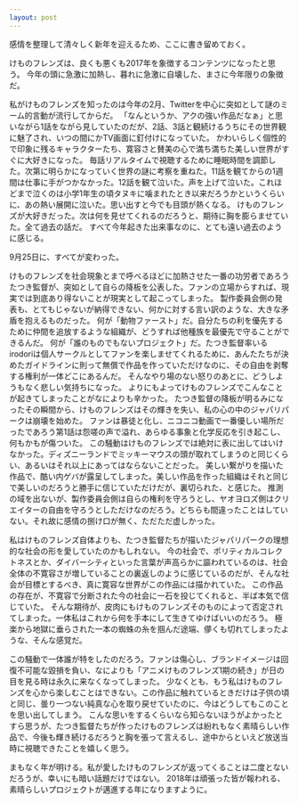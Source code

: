 ```yaml
---
layout: post
---
```

感情を整理して清々しく新年を迎えるため、ここに書き留めておく。

けものフレンズは、良くも悪くも2017年を象徴するコンテンツになったと思う。
今年の頭に急激に加熱し、暮れに急激に自壊した、まさに今年限りの象徴だ。

私がけものフレンズを知ったのは今年の2月、Twitterを中心に突如として謎のミーム的言動が流行してからだ。
「なんというか、アクの強い作品だなぁ」と思いながら1話をながら見していたのだが、2話、3話と観続けるうちにその世界観に魅了され、いつの間にかTV画面に釘付けになっていた。
かわいらしく個性的で印象に残るキャラクターたち、寛容さと賛美の心で満ち満ちた美しい世界がすぐに大好きになった。
毎話リアルタイムで視聴するために睡眠時間を調節した。次第に明らかになっていく世界の謎に考察を重ねた。11話を観てからの1週間は仕事に手がつかなかった。12話を観て泣いた。声を上げて泣いた。これほどまで泣くのは小学1年生の頃タヌキに噛まれたとき以来だろうかというくらいに、あの熱い展開に泣いた。思い出すと今でも目頭が熱くなる。
けものフレンズが大好きだった。次は何を見せてくれるのだろうと、期待に胸を膨らませていた。全て過去の話だ。
すべて今年起きた出来事なのに、とても遠い過去のように感じる。

9月25日に、すべてが変わった。

けものフレンズを社会現象とまで呼べるほどに加熱させた一番の功労者であろうたつき監督が、突如として自らの降板を公表した。ファンの立場からすれば、現実では到底あり得ないことが現実として起こってしまった。
製作委員会側の発表も、とてもじゃないが納得できない、何かに対する言い訳のような、大きな矛盾を抱えるものだった。
何が「動物ファースト」だ。自分たちの利を優先するために仲間を追放するような組織が、どうすれば他種族を最優先で守ることができるんだ。
何が「誰のものでもないプロジェクト」だ。たつき監督率いるirodoriは個人サークルとしてファンを楽しませてくれるために、あんたたちが決めたガイドラインに則って無償で作品を作っていただけなのに、その自由を剥奪する権利が一体どこにあるんだ。
そんなやり場のない怒りのあとに、どうしようもなく悲しい気持ちになった。
よりにもよってけものフレンズでこんなことが起きてしまったことがなによりも辛かった。
たつき監督の降板が明るみになったその瞬間から、けものフレンズはその輝きを失い、私の心の中のジャパリパークは崩壊を始めた。
ファンは暴徒と化し、ニコニコ動画で一番優しい場所だったであろう第1話は怨嗟の声で溢れ、あらゆる事象と化学反応を引き起こし、何もかもが傷ついた。
この騒動はけものフレンズでは絶対に表に出してはいけなかった。ディズニーランドでミッキーマウスの頭が取れてしまうのと同じくらい、あるいはそれ以上にあってはならないことだった。
美しい繋がりを描いた作品で、酷い内ゲバが露呈してしまった。美しい作品を作った組織はそれと同じで美しいのだろうと勝手に信じていただけだが、裏切られた、と感じた。
推測の域を出ないが、製作委員会側は自らの権利を守ろうとし、ヤオヨロズ側はクリエイターの自由を守ろうとしただけなのだろう。どちらも間違ったことはしていない。それ故に感情の捌け口が無く、ただただ虚しかった。

私はけものフレンズ自体よりも、たつき監督たちが描いたジャパリパークの理想的な社会の形を愛していたのかもしれない。
今の社会で、ポリティカルコレクトネスとか、ダイバーシティといった言葉が声高らかに謳われているのは、社会全体の不寛容さが増していることの裏返しのように感じているのだが、そんな社会が目標とするべき、真に寛容な世界がこの作品には描かれていた。
この作品の存在が、不寛容で分断された今の社会に一石を投じてくれると、半ば本気で信じていた。
そんな期待が、皮肉にもけものフレンズそのものによって否定されてしまった。一体私はこれから何を手本にして生きてゆけばいいのだろう。
極楽から地獄に垂らされた一本の蜘蛛の糸を掴んだ途端、儚くも切れてしまったような、そんな感覚だ。

この騒動で一体誰が特をしたのだろう。ファンは傷心し、ブランドイメージは回復不可能な毀損を負い、なによりも「アニメけものフレンズ1期の続き」が日の目を見る時は永久に来なくなってしまった。
少なくとも、もう私はけものフレンズを心から楽しむことはできない。この作品に触れているときだけは子供の頃と同じ、曇り一つない純真な心を取り戻せていたのに、今はどうしてもこのことを思い出してしまう。
こんな思いをするくらいなら知らないほうがよかったとすら思うが、たつき監督たちが作ったけものフレンズは紛れもなく素晴らしい作品で、今後も輝き続けるだろうと胸を張って言えるし、途中からといえど放送当時に視聴できたことを嬉しく思う。

まもなく年が明ける。私が愛したけものフレンズが返ってくることは二度とないだろうが、幸いにも暗い話題だけではない。
2018年は頑張った皆が報われる、素晴らしいプロジェクトが邁進する年になりますように。
